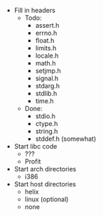 - Fill in headers
	- Todo:
		- assert.h
		- errno.h
		- float.h
		- limits.h
		- locale.h
		- math.h
		- setjmp.h
		- signal.h
		- stdarg.h
		- stdlib.h
		- time.h
	- Done:
		- stdio.h
		- ctype.h
		- string.h
		- stddef.h (somewhat)
- Start libc code
	- ???
	- Profit
- Start arch directories
	- i386
- Start host directories
	- helix
	- linux (optional)
	- none
